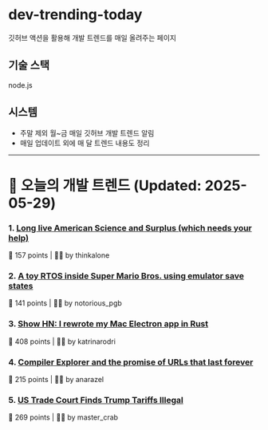 # dev-trending-today
깃허브 액션을 활용해 개발 트렌드를 매일 올려주는 페이지

## 기술 스택
node.js
## 시스템
- 주말 제외 월~금 매일 깃허브 개발 트렌드 알림
- 매일 업데이트 외에 매 달 트렌드 내용도 정리
---

# 📰 오늘의 개발 트렌드 (Updated: 2025-05-29)

### 1. [Long live American Science and Surplus (which needs your help)](https://milwaukeerecord.com/city-life/long-live-american-science-surplus-which-needs-your-help/)
💬 157 points | 🧑‍💻 by thinkalone

### 2. [A toy RTOS inside Super Mario Bros. using emulator save states](https://prettygoodblog.com/p/what-threads-are-part-2)
💬 141 points | 🧑‍💻 by notorious_pgb

### 3. [Show HN: I rewrote my Mac Electron app in Rust](https://desktopdocs.com/?v=2025)
💬 408 points | 🧑‍💻 by katrinarodri

### 4. [Compiler Explorer and the promise of URLs that last forever](https://xania.org/202505/compiler-explorer-urls-forever)
💬 215 points | 🧑‍💻 by anarazel

### 5. [US Trade Court Finds Trump Tariffs Illegal](https://www.bloomberg.com/news/articles/2025-05-28/trump-s-global-tariffs-blocked-by-us-trade-court)
💬 269 points | 🧑‍💻 by master_crab

